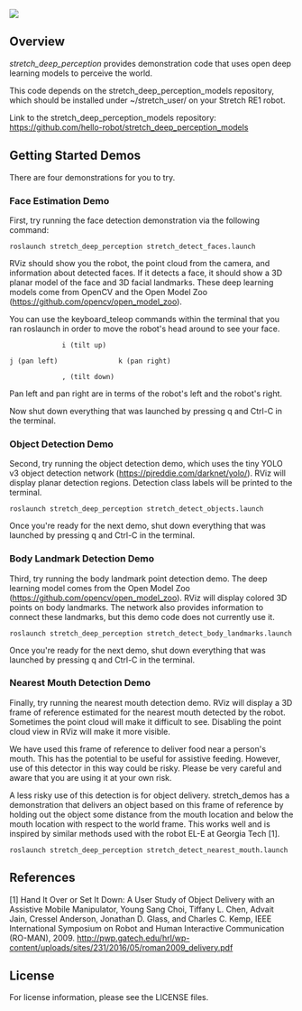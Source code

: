 ![](../images/HelloRobotLogoBar.png)

## Overview

*stretch_deep_perception* provides demonstration code that uses open deep learning models to perceive the world. 

This code depends on the stretch_deep_perception_models repository, which should be installed under ~/stretch_user/ on your Stretch RE1 robot.

Link to the stretch_deep_perception_models repository:
https://github.com/hello-robot/stretch_deep_perception_models

## Getting Started Demos

There are four demonstrations for you to try.

### Face Estimation Demo

First, try running the face detection demonstration via the following command:

```
roslaunch stretch_deep_perception stretch_detect_faces.launch 
```

RViz should show you the robot, the point cloud from the camera, and information about detected faces. If it detects a face, it should show a 3D planar model of the face and 3D facial landmarks. These deep learning models come from OpenCV and the Open Model Zoo (https://github.com/opencv/open_model_zoo).

You can use the keyboard_teleop commands within the terminal that you ran roslaunch in order to move the robot's head around to see your face.


```
             i (tilt up)
	     
j (pan left)               k (pan right)

             , (tilt down)
```

Pan left and pan right are in terms of the robot's left and the robot's right.

Now shut down everything that was launched by pressing q and Ctrl-C in the terminal.

### Object Detection Demo

Second, try running the object detection demo, which uses the tiny YOLO v3 object detection network (https://pjreddie.com/darknet/yolo/). RViz will display planar detection regions. Detection class labels will be printed to the terminal. 

```
roslaunch stretch_deep_perception stretch_detect_objects.launch
```

Once you're ready for the next demo, shut down everything that was launched by pressing q and Ctrl-C in the terminal.

### Body Landmark Detection Demo

Third, try running the body landmark point detection demo. The deep learning model comes from the Open Model Zoo (https://github.com/opencv/open_model_zoo). RViz will display colored 3D points on body landmarks. The network also provides information to connect these landmarks, but this demo code does not currently use it.


```
roslaunch stretch_deep_perception stretch_detect_body_landmarks.launch 
```

Once you're ready for the next demo, shut down everything that was launched by pressing q and Ctrl-C in the terminal.

### Nearest Mouth Detection Demo

Finally, try running the nearest mouth detection demo. RViz will display a 3D frame of reference estimated for the nearest mouth detected by the robot. Sometimes the point cloud will make it difficult to see. Disabling the point cloud view in RViz will make it more visible.

We have used this frame of reference to deliver food near a person's mouth. This has the potential to be useful for assistive feeding. However, use of this detector in this way could be risky. Please be very careful and aware that you are using it at your own risk.

A less risky use of this detection is for object delivery. stretch_demos has a demonstration that delivers an object based on this frame of reference by holding out the object some distance from the mouth location and below the mouth location with respect to the world frame. This works well and is inspired by similar methods used with the robot EL-E at Georgia Tech [1]. 


```
roslaunch stretch_deep_perception stretch_detect_nearest_mouth.launch 
```

## References

[1] Hand It Over or Set It Down: A User Study of Object Delivery with an Assistive Mobile Manipulator, Young Sang Choi, Tiffany L. Chen, Advait Jain, Cressel Anderson, Jonathan D. Glass, and Charles C. Kemp, IEEE International Symposium on Robot and Human Interactive Communication (RO-MAN), 2009. http://pwp.gatech.edu/hrl/wp-content/uploads/sites/231/2016/05/roman2009_delivery.pdf


## License

For license information, please see the LICENSE files. 
